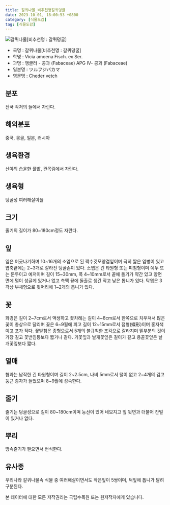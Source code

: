 ```yaml
---
title: 갈퀴나물_비추천명갈퀴덩굴
date: 2023-10-01, 18:00:53 +0800
category: [식물도감]
tag: [식물도감]
---
```




![갈퀴나물[비추천명 : 갈퀴덩굴]](http://www.nature.go.kr/fileUpload/plants/basic/Leguminosae/Vicia/12336/1_th2.JPG)
- 국명 : 갈퀴나물[비추천명 : 갈퀴덩굴]
- 학명 : Vicia amoena Fisch. ex Ser.
- 과명 : 앵글러 - 콩과 (Fabaceae) APG Ⅳ- 콩과 (Fabaceae)
- 일본명 : ツルフジバカマ
- 영문명 : Cheder vetch


## 분포
전국 각처의 들에서 자란다.
## 해외분포
중국, 몽골, 일본, 러시아
## 생육환경
산야의 습윤한 풀밭, 관목림에서 자란다.
## 생육형
덩굴성 여러해살이풀
## 크기
줄기의 길이가 80~180cm정도 자란다.
## 잎
잎은 어긋나기하며 10~16개의 소엽으로 된 짝수깃모양겹잎이며 극히 짧은 엽병이 있고 엽축끝에는 2~3개로 갈라진 덩굴손이 있다. 소엽은 긴 타원형 또는 피침형이며 예두 또는 둔두이고 예저이며 길이 15~30mm, 폭 4~10mm로서 끝에 돌기가 약간 있고 양면면에 털이 성글게 있거나 없고 측맥 끝에 돌출로 생긴 작고 낮은 톱니가 있다. 탁엽은 3각상 부채형으로 윗머리에 1~2개의 톱니가 있다.
## 꽃
화경은 길이 2~7cm로서 액생하고 꽃차례는 길이 4~8cm로서 한쪽으로 치우쳐서 많은 꽃이 총상으로 달리며 꽃은 6~9월에 피고 길이 12~15mm로서 접형(蝶形)이며 홍자색이고 포가 작다. 꽃받침은 종형으로서 5개의 불규칙한 조각으로 갈라지며 밑부분의 것이 가장 길고 꽃받침통보다 짧거나 같다. 기꽃잎과 날개꽃잎은 길이가 같고 용골꽃잎은 날개꽃잎보다 짧다.
## 열매
협과는 납작한 긴 타원형이며 길이 2~2.5cm, 나비 5mm로서 털이 없고 2~4개의 검고 둥근 종자가 들었으며 8~9월에 성숙한다.
## 줄기
줄기는 덩굴성으로 길이 80~180cm이며 능선이 있어 네모지고 잎 뒷면과 더불어 잔털이 있거나 없다.
## 뿌리
땅속줄기가 뻗으면서 번식한다.
## 유사종
우리나라 갈퀴나물속 식물 중 여러해살이면서도 작은잎이 5쌍이며, 턱잎에 톱니가 달려 구분된다. 






본 데이터에 대한 모든 저작권리는 국립수목원 또는 원저작자에게 있습니다.
